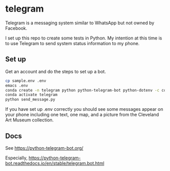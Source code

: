 # telegram

Telegram is a messaging system similar to WhatsApp but not owned by Facebook.

I set up this repo to create some tests in Python.
My intention at this time is to use Telegram to send system status information to my phone.

## Set up

Get an account and do the steps to set up a bot.

```bash
cp sample.env .env
emacs .env
conda create -n telegram python python-telegram-bot python-dotenv -c conda-forge
conda activate telegram
python send_message.py
```

If you have set up .env correctly you should see some messages appear on your phone including
one text, one map, and a picture from the Cleveland Art Museum collection.

## Docs

See https://python-telegram-bot.org/

Especially, https://python-telegram-bot.readthedocs.io/en/stable/telegram.bot.html

